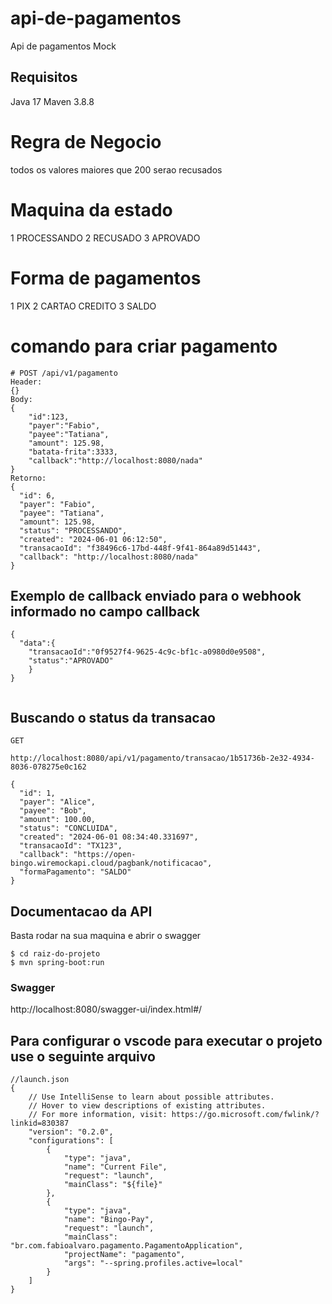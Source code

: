 # api-de-pagamentos
Api de pagamentos Mock

## Requisitos
Java 17
Maven 3.8.8


# Regra de Negocio 
todos os valores maiores que 200 serao recusados

# Maquina da estado 
1 PROCESSANDO
2 RECUSADO
3 APROVADO

# Forma de pagamentos
1 PIX
2 CARTAO CREDITO
3 SALDO

# comando para criar pagamento
````
# POST /api/v1/pagamento
Header: 
{}
Body:
{
    "id":123,
    "payer":"Fabio",
    "payee":"Tatiana",
    "amount": 125.98,
    "batata-frita":3333,
    "callback":"http://localhost:8080/nada"
}
Retorno:
{
  "id": 6,
  "payer": "Fabio",
  "payee": "Tatiana",
  "amount": 125.98,
  "status": "PROCESSANDO",
  "created": "2024-06-01 06:12:50",
  "transacaoId": "f38496c6-17bd-448f-9f41-864a89d51443",
  "callback": "http://localhost:8080/nada"
}
````

## Exemplo de callback enviado para o webhook informado no campo callback
````
{
  "data":{
    "transacaoId":"0f9527f4-9625-4c9c-bf1c-a0980d0e9508",
    "status":"APROVADO"
    }
}


````

## Buscando o status da transacao

````
GET 

http://localhost:8080/api/v1/pagamento/transacao/1b51736b-2e32-4934-8036-078275e0c162

{
  "id": 1,
  "payer": "Alice",
  "payee": "Bob",
  "amount": 100.00,
  "status": "CONCLUIDA",
  "created": "2024-06-01 08:34:40.331697",
  "transacaoId": "TX123",
  "callback": "https://open-bingo.wiremockapi.cloud/pagbank/notificacao",
  "formaPagamento": "SALDO"
}
````

## Documentacao da API 
Basta rodar na sua maquina e abrir o swagger
```
$ cd raiz-do-projeto
$ mvn spring-boot:run
```

### Swagger
http://localhost:8080/swagger-ui/index.html#/



## Para configurar o vscode para executar o projeto use o seguinte arquivo
````
//launch.json
{
    // Use IntelliSense to learn about possible attributes.
    // Hover to view descriptions of existing attributes.
    // For more information, visit: https://go.microsoft.com/fwlink/?linkid=830387
    "version": "0.2.0",
    "configurations": [
        {
            "type": "java",
            "name": "Current File",
            "request": "launch",
            "mainClass": "${file}"
        },
        {
            "type": "java",
            "name": "Bingo-Pay",
            "request": "launch",
            "mainClass": "br.com.fabioalvaro.pagamento.PagamentoApplication",
            "projectName": "pagamento",
            "args": "--spring.profiles.active=local"
        }
    ]
}
````



